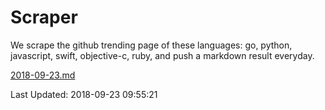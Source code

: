 # Scraper

We scrape the github trending page of these languages: go, python, javascript, swift, objective-c, ruby, and push a markdown result everyday.

[2018-09-23.md](https://github.com/henson/Scraper/blob/master/2018-09-23.md)

Last Updated: 2018-09-23 09:55:21